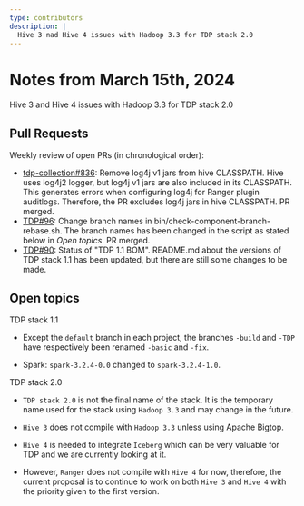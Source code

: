 ```yaml
---
type: contributors
description: |
  Hive 3 nad Hive 4 issues with Hadoop 3.3 for TDP stack 2.0
---
```


# Notes from March 15th, 2024

Hive 3 and Hive 4 issues with Hadoop 3.3 for TDP stack 2.0

## Pull Requests

Weekly review of open PRs (in chronological order):

- [tdp-collection#836](https://github.com/TOSIT-IO/tdp-collection/pull/836): Remove log4j v1 jars from hive CLASSPATH. Hive uses log4j2 logger, but log4j v1 jars are also included in its CLASSPATH. This generates errors when configuring log4j for Ranger plugin auditlogs. Therefore, the PR excludes log4j jars in hive CLASSPATH. PR merged.
- [TDP#96](https://github.com/TOSIT-IO/TDP/pull/96): Change branch names in bin/check-component-branch-rebase.sh. The branch names has been changed in the script as stated below in *Open topics*. PR merged.
- [TDP#90](https://github.com/TOSIT-IO/TDP/pull/90): Status of "TDP 1.1 BOM". README.md about the versions of TDP stack 1.1 has been updated, but there are still some changes to be made.

## Open topics

TDP stack 1.1

- Except the `default` branch in each project, the branches `-build` and `-TDP` have respectively been renamed `-basic` and `-fix`.

- Spark: `spark-3.2.4-0.0` changed to `spark-3.2.4-1.0`.

TDP stack 2.0

- `TDP stack 2.0` is not the final name of the stack. It is the temporary name used for the stack using `Hadoop 3.3` and may change in the future.

- `Hive 3` does not compile with `Hadoop 3.3` unless using Apache Bigtop.

- `Hive 4` is needed to integrate `Iceberg` which can be very valuable for TDP and we are currently looking at it.

- However, `Ranger` does  not compile with `Hive 4` for now, therefore, the current proposal is to continue to work on both `Hive 3` and `Hive 4` with the priority given to the first version.
